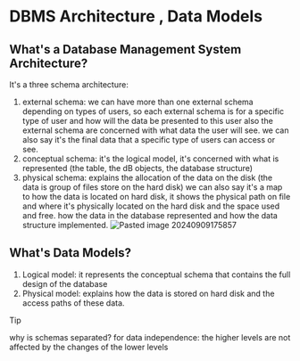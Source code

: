 # DBMS Architecture , Data Models
## What's a Database Management System Architecture?
It's a three schema architecture:
1. external schema: we can have more than one external schema depending on types of users, so each external schema is for a specific type of user and how will the data be presented to this user also the external schema are concerned with what data the user will see. we can also say it's the final data that a specific type of users can access or see.
2. conceptual schema: it's the logical model, it's concerned with what is represented (the table, the dB objects, the database structure) 
3. physical schema: explains the allocation of the data on the disk (the data is group of files store on the hard disk) we can also say it's a map to how the data is located on hard disk, it shows the physical path on file and where it's physically located on the hard disk and the space used and free. how the data in the database represented and how the data structure implemented.
![Pasted image 20240909175857](https://github.com/user-attachments/assets/0aeda8f3-3f80-4355-9fc3-b1ffa26af36a)

## What's Data Models?
1. Logical model: it represents the conceptual schema that contains the full design of the database
2. Physical model: explains how the data is stored on hard disk and the access paths of these data.
>[!TIP]
>why is schemas separated?
>for data independence: the higher levels are not affected by the changes of the lower levels
